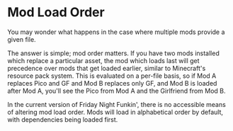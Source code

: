 # Mod Load Order

You may wonder what happens in the case where multiple mods provide a given file.

The answer is simple; mod order matters. If you have two mods installed which replace a particular asset, the mod which loads last will get precedence over mods that get loaded earlier, similar to Minecraft's resource pack system. This is evaluated on a per-file basis, so if Mod A replaces Pico and GF and Mod B replaces only GF, and Mod B is loaded after Mod A, you'll see the Pico from Mod A and the Girlfriend from Mod B.

In the current version of Friday Night Funkin', there is no accessible means of altering mod load order. Mods will load in alphabetical order by default, with dependencies being loaded first.